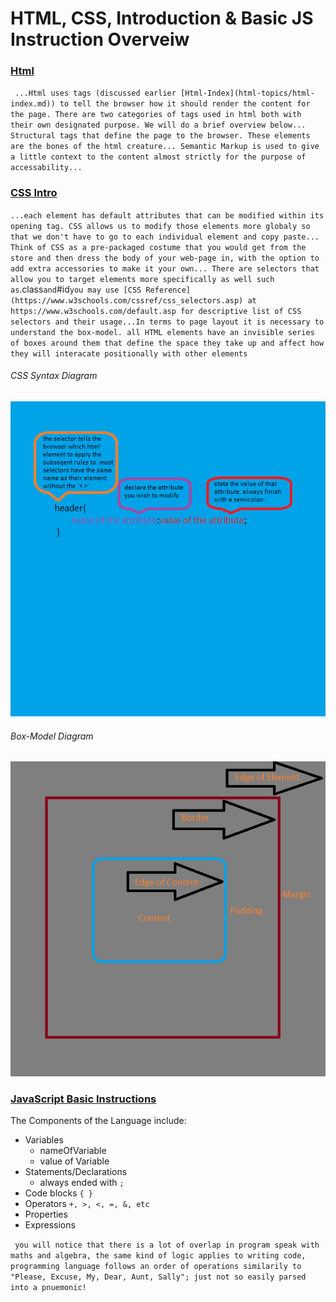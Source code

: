 # HTML, CSS, Introduction & Basic JS Instruction Overveiw

### [Html](html-topics/text-structure-markup.md/)

` ...Html uses tags (discussed earlier [Html-Index](html-topics/html-index.md)) to tell the browser how it should render the content for the page. There are two categories of tags used in html both with their own designated purpose. We will do a brief overview below... Structural tags that define the page to the browser. These elements are the bones of the html creature... Semantic Markup is used to give a little context to the content almost strictly for the purpose of accessability...`

### [CSS Intro](css-topics/css-index.md/)

` ...each element has default attributes that can be modified within its opening tag. CSS allows us to modify those elements more globaly so that we don't have to go to each individual element and copy paste... Think of CSS as a pre-packaged costume that you would get from the store and then dress the body of your web-page in, with the option to add extra accessories to make it your own... There are selectors that allow you to target elements more specifically as well such as `.class` and `#id` you may use [CSS Reference](https://www.w3schools.com/cssref/css_selectors.asp) at https://www.w3schools.com/default.asp for descriptive list of CSS selectors and their usage...In terms to page layout it is necessary to understand the box-model. all HTML elements have an invisible series of boxes around them that define the space they take up and affect how they will interacate positionally with other elements `

###### CSS Syntax Diagram

![Syntax-diagram](css-topics/css-diagrams/css-syntax-dia.png/)

###### Box-Model Diagram

![Box-Model](css-topics/css-diagrams/css-box-model.png/)


### [JavaScript Basic Instructions](js-topics/basic-js-instructions.md/)

The Components of the Language include:
- Variables
  - nameOfVariable
  - value of Variable
- Statements/Declarations
  - always ended with `;`
- Code blocks `{ }`
- Operators ` +, >, <, =, &, etc `
- Properties
- Expressions

` you will notice that there is a lot of overlap in program speak with maths and algebra, the same kind of logic applies to writing code, programming language follows an order of operations similarily to "Please, Excuse, My, Dear, Aunt, Sally"; just not so easily parsed into a pnuemonic!`